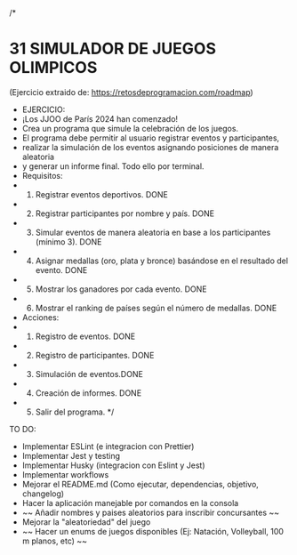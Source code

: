 /\*

# 31 SIMULADOR DE JUEGOS OLIMPICOS

(Ejercicio extraido de: https://retosdeprogramacion.com/roadmap)

- EJERCICIO:
- ¡Los JJOO de París 2024 han comenzado!
- Crea un programa que simule la celebración de los juegos.
- El programa debe permitir al usuario registrar eventos y participantes,
- realizar la simulación de los eventos asignando posiciones de manera aleatoria
- y generar un informe final. Todo ello por terminal.
- Requisitos:
- 1.  Registrar eventos deportivos. DONE
- 2.  Registrar participantes por nombre y país. DONE
- 3.  Simular eventos de manera aleatoria en base a los participantes (mínimo 3). DONE
- 4.  Asignar medallas (oro, plata y bronce) basándose en el resultado del evento. DONE
- 5.  Mostrar los ganadores por cada evento. DONE
- 6.  Mostrar el ranking de países según el número de medallas. DONE
- Acciones:
- 1.  Registro de eventos. DONE
- 2.  Registro de participantes. DONE
- 3.  Simulación de eventos.DONE
- 4.  Creación de informes. DONE
- 5.  Salir del programa.
      \*/

TO DO:

- Implementar ESLint (e integracion con Prettier)
- Implementar Jest y testing
- Implementar Husky (integracion con Eslint y Jest)
- Implementar workflows
- Mejorar el README.md (Como ejecutar, dependencias, objetivo, changelog)
- Hacer la aplicación manejable por comandos en la consola
- ~~ Añadir nombres y paises aleatorios para inscribir concursantes ~~
- Mejorar la "aleatoriedad" del juego
- ~~ Hacer un enums de juegos disponibles (Ej: Natación, Volleyball, 100 m planos, etc) ~~
